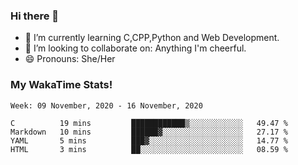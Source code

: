 ### Hi there 👋

- 🌱 I’m currently learning C,CPP,Python and Web Development.
- 👯 I’m looking to collaborate on: Anything I'm cheerful.
- 😄 Pronouns: She/Her

### My WakaTime Stats!

<!--START_SECTION:waka-->
```text
Week: 09 November, 2020 - 16 November, 2020

C          19 mins         ████████████▒░░░░░░░░░░░░   49.47 % 
Markdown   10 mins         ██████▓░░░░░░░░░░░░░░░░░░   27.17 % 
YAML       5 mins          ███▓░░░░░░░░░░░░░░░░░░░░░   14.77 % 
HTML       3 mins          ██░░░░░░░░░░░░░░░░░░░░░░░   08.59 % 
```
<!--END_SECTION:waka-->
